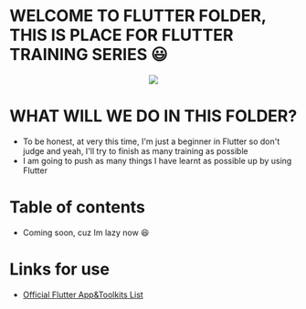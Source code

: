# WELCOME TO FLUTTER FOLDER, THIS IS PLACE FOR FLUTTER TRAINING SERIES :smiley:

<p align = "center">
  <img src = "https://i.stack.imgur.com/pfM2R.gif"/>
</p>

# WHAT WILL WE DO IN THIS FOLDER? 
* To be honest, at very this time, I'm just a beginner in Flutter so don't judge and yeah, I'll try to finish as many training as possible 
* I am going to push as many things I have learnt as possible up by using Flutter

# Table of contents 

* Coming soon, cuz Im lazy now :laughing:

# Links for use

* [Official Flutter App&Toolkits List](https://flutterawesome.com/)
